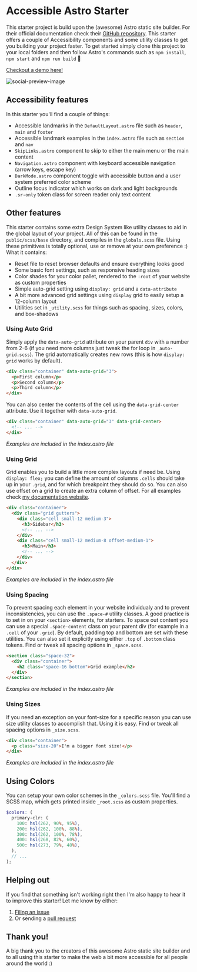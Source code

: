 # Accessible Astro Starter

This starter project is build upon the (awesome) Astro static site builder. For their official documentation check their [GitHub repository](https://github.com/snowpackjs/astro). This starter offers a couple of Accessibility components and some utility classes to get you building your project faster. To get started simply clone this project to your local folders and then follow Astro's commands such as `npm install`, `npm start` and `npm run build` 🙂

[Checkout a demo here!](https://accessible-astro.markteekman.nl/)

![social-preview-image](https://user-images.githubusercontent.com/3909046/128635441-0d035a44-fbe3-4538-b0e3-6f268577c56b.png)

## Accessibility features

In this starter you'll find a couple of things:

- Accessible landmarks in the `DefaultLayout.astro` file such as `header`, `main` and `footer`
- Accessible landmark examples in the `index.astro` file such as `section` and `nav`
- `SkipLinks.astro` component to skip to either the main menu or the main content
- `Navigation.astro` component with keyboard accessible navigation (arrow keys, escape key)
- `DarkMode.astro` component toggle with accessible button and a user system preferred color scheme
- Outline focus indicator which works on dark and light backgrounds
- `.sr-only` token class for screen reader only text content

## Other features

This starter contains some extra Design System like utility classes to aid in the global layout of your project. All of this can be found in the `public/scss/base` directory, and compiles in the `globals.scss` file. Using these primitives is totally optional, use or remove at your own preference :) What it contains:

- Reset file to reset browser defaults and ensure everything looks good
- Some basic font settings, such as responsive heading sizes
- Color shades for your color pallet, rendered to the `:root` of your website as custom properties
- Simple auto-grid setting using `display: grid` and a `data-attribute`
- A bit more advanced grid settings using `display` grid to easily setup a 12-column layout
- Utilities set in `_utility.scss` for things such as spacing, sizes, colors, and box-shadows

### Using Auto Grid

Simply apply the `data-auto-grid` attribute on your parent `div` with a number from 2-6 (if you need more columns just tweak the for loop in `_auto-grid.scss`). The grid automatically creates new rows (this is how `display: grid` works by default).

```html
<div class="container" data-auto-grid="3">
  <p>First column</p>
  <p>Second column</p>
  <p>Third column</p>
</div>
```

You can also center the contents of the cell using the `data-grid-center` attribute. Use it together with `data-auto-grid`.

```html
<div class="container" data-auto-grid="3" data-grid-center>
  <!-- ... -->
</div>
```

_Examples are included in the index.astro file_

### Using Grid

Grid enables you to build a little more complex layouts if need be. Using `display: flex;` you can define the amount of columns `.cells` should take up in your `.grid`, and for which breakpoint they should do so. You can also use offset on a grid to create an extra column of offset. For all examples check [my documentation website](https://markteekman.nl/project/flexbox-grid).

```html
<div class="container">
  <div class="grid gutters">
    <div class="cell small-12 medium-3">
      <h3>Sidebar</h3>
      <!-- ... -->
    </div>
    <div class="cell small-12 medium-8 offset-medium-1">
      <h3>Main</h3>
      <!-- ... -->
    </div>
  </div>
</div>
```

_Examples are included in the index.astro file_

### Using Spacing

To prevent spacing each element in your website individualy and to prevent inconsistencies, you can use the `.space-#` utility classes. A good practice is to set in on your `<section>` elements, for starters. To space out content you can use a special `.space-content` class on your parent div (for example in a `.cell` of your `.grid`). By default, padding top and bottom are set with these utilities. You can also set it explicitly using either `.top` of `.bottom` class tokens. Find or tweak all spacing options in `_space.scss`.

```html
<section class="space-32">
  <div class="container">
    <h2 class="space-16 bottom">Grid example</h2>
  </div>
</section>
```

_Examples are included in the index.astro file_

### Using Sizes

If you need an exception on your font-size for a specific reason you can use size utility classes to accomplish that. Using it is easy. Find or tweak all spacing options in `_size.scss`.

```html
<div class="container">
  <p class="size-20">I'm a bigger font size!</p>
</div>
```

_Examples are included in the index.astro file_

## Using Colors

You can setup your own color schemes in the `_colors.scss` file. You'll find a SCSS map, which gets printed inside `_root.scss` as custom properties.

```scss
$colors: (
  primary-clr: (
    100: hsl(262, 90%, 95%),
    200: hsl(262, 100%, 88%),
    300: hsl(262, 100%, 78%),
    400: hsl(268, 82%, 60%),
    500: hsl(273, 79%, 48%),
  ),
  // ...
);
```

## Helping out

If you find that something isn't working right then I'm also happy to hear it to improve this starter! Let me know by either:

1. [Filing an issue](https://github.com/markteekman/accessible-astro-starter/issues)
2. Or sending a [pull request](https://github.com/markteekman/accessible-astro-starter/pulls)

## Thank you!

A big thank you to the creators of this awesome Astro static site builder and to all using this starter to make the web a bit more accessible for all people around the world :)
